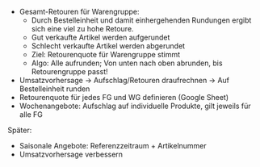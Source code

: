 - Gesamt-Retouren für Warengruppe:
	- Durch Bestelleinheit und damit einhergehenden Rundungen ergibt sich eine viel zu hohe Retoure.
	- Gut verkaufte Artikel werden aufgerundet
	- Schlecht verkaufte Artikel werden abgerundet
	- Ziel: Retourenquote für Warengruppe stimmt
	- Algo: Alle aufrunden; Von unten nach oben abrunden, bis Retourengruppe passt!
- Umsatzvorhersage -> Aufschlag/Retouren draufrechnen -> Auf Bestelleinheit runden
- Retourenquote für jedes FG und WG definieren (Google Sheet)
- Wochenangebote: Aufschlag auf individuelle Produkte, gilt jeweils für alle FG


Später:
- Saisonale Angebote: Referenzzeitraum + Artikelnummer
- Umsatzvorhersage verbessern